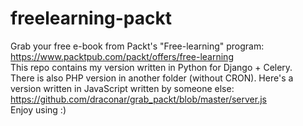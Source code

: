 # freelearning-packt
Grab your free e-book from Packt's "Free-learning" program: https://www.packtpub.com/packt/offers/free-learning<br/>
This repo contains my version written in Python for Django + Celery.<br/>
There is also PHP version in another folder (without CRON).
Here's a version written in JavaScript written by someone else: https://github.com/draconar/grab_packt/blob/master/server.js<br/>
Enjoy using :)
